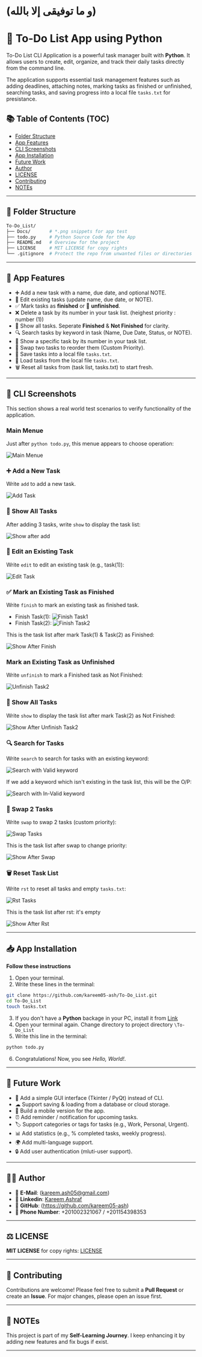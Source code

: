 # (و ما توفيقى إلا بالله)
# 🧠 To-Do List App using Python 

To-Do List CLI Application is a powerful task manager built with **Python**. It allows users to create, edit, organize, and track their daily tasks directly from the command line.         

The application supports essential task management features such as adding deadlines, attaching notes, marking tasks as finished or unfinished, searching tasks, and saving progress into a local file `tasks.txt` for presistance. 

## 📚 Table of Contents (TOC)

- [Folder Structure](#-folder-structure)
- [App Features](#-app-features)
- [CLI Screenshots](#-cli-screenshots)
- [App Installation](#-app-installation)
- [Future Work](#-future-work)
- [Author](#-author)
- [LICENSE](#-license)
- [Contributing](#-contributing)
- [NOTEs](#-notes)

---         

## 📁 Folder Structure

``` bash
To-Do_List/
├── Docs/       # *.png snippets for app test
├── todo.py     # Python Source Code for the App
├── README.md   # Overview for the project
├── LICENSE     # MIT LICENSE for copy rights
└── .gitignore  # Protect the repo from unwanted files or directories
```
---         

## 🚀 App Features

- ➕ Add a new task with a name, due date, and optional NOTE.       
- 📝 Edit existing tasks (update name, due date, or NOTE).
- ✅ Mark tasks as **finished** or 🔄 **unfinished**.
- ❌ Delete a task by its number in your task list. (heighest priority : number (1))
- 👀 Show all tasks. Seperate **Finished** & **Not Finished** for clarity.
- 🔍 Search tasks by keyword in task (Name, Due Date, Status, or NOTE).
- 🔢 Show a specific task by its number in your task list.
- 🔀 Swap two tasks to reorder them (Custom Priority).
- 💾 Save tasks into a local file `tasks.txt`.
- 📂 Load tasks from the local file `tasks.txt`.
- 🗑 Reset all tasks from (task list, tasks.txt) to start fresh.

---         

## 📸 CLI Screenshots

This section shows a real world test scenarios to verify functionality of the application.   

### Main Menue
Just after `python todo.py`, this menue appears to choose operation: 

![Main Menue](./Docs/main_menue.png)

### ➕ Add a New Task
Write `add` to add a new task. 

![Add Task](./Docs/add_task.png)

### 👀 Show All Tasks
After adding 3 tasks, write `show` to display the task list:

![Show after add](./Docs/show_after_add3.png)

### 📝 Edit an Existing Task
Write `edit` to edit an existing task (e.g., task(1)):

![Edit Task](./Docs/edit_task.png)

### ✅ Mark an Existing Task as Finished
Write `finish` to mark an existing task as finished task.
- Finish Task(1): 
![Finish Task1](./Docs/finish_task1.png)
- Finish Task(2): 
![Finish Task2](./Docs/finish_task2.png)

This is the task list after mark Task(1) & Task(2) as Finished:

![Show After Finish](./Docs/show_after_finish.png)

### Mark an Existing Task as Unfinished
Write `unfinish` to mark a Finished task as Not Finished: 

![Unfinish Task2](./Docs/unfinish_task2.png)

### 👀 Show All Tasks
Write `show` to display the task list after mark Task(2) as Not Finished:

![Show After Unfinish Task2](./Docs/show_after_unfinish_task2.png)

### 🔍 Search for Tasks
Write `search` to search for tasks with an existing keyword: 

![Search with Valid keyword](./Docs/valid_search.png)

If we add a keyword which isn't existing in the task list, this will be the O/P:

![Search with In-Valid keyword](./Docs/invalid_search.png)

### 🔀 Swap 2 Tasks
Write `swap` to swap 2 tasks (custom priority): 

![Swap Tasks](./Docs/swap.png)

This is the task list after swap to change priority: 

![Show After Swap](./Docs/show_after_swap.png)

### 🗑 Reset Task List
Write `rst` to reset all tasks and empty `tasks.txt`: 

![Rst Tasks](./Docs/rst.png)

This is the task list after rst: it's empty

![Show After Rst](./Docs/show_after_rst.png)

---         

## 📥 App Installation

**Follow these instructions** 

1. Open your terminal. 
2. Write these lines in the terminal: 
```bash
git clone https://github.com/kareem05-ash/To-Do_List.git
cd To-Do_List
touch tasks.txt
```
3. If you don't have a **Python** backage in your PC, install it from [Link](https://www.python.org/downloads/)
4. Open your terminal again. Change directory to project directory `\To-Do_List`
5. Write this line in the terminal: 
```bash
python todo.py
```
6. Congratulations! Now, you see *Hello, World!*.

---     

## 🔮 Future Work

- 🎨 Add a simple GUI interface (Tkinter / PyQt) instead of CLI. 
- ☁ Support saving & loading from a database or cloud storage.
- 📱 Build a mobile version for the app.
- ⏰ Add reminder / notification for upcoming tasks.
- 🏷 Support categories or tags for tasks (e.g., Work, Personal, Urgent).
- 📊 Add statistics (e.g., % completed tasks, weekly progress). 
- 🌍 Add multi-language support. 
- 🔒 Add user authentication (mluti-user support).

---     

## 👨‍💻 Author

- 📧 **E-Mail**: (kareem.ash05@gmail.com)      
- 🔗 **Linkedin**: [Kareem Ashraf](www.linkedin.com/in/kareem-ashraf-9aba48348)       
- 🔗 **GitHub**: (https://github.com/kareem05-ash)
- 🔗 **Phone Number**: +201002321067 / +201154398353       

---  

## ⚖ LICENSE

**MIT LICENSE** for copy rights: [LICENSE](./LICENSE)

---         

## 🤝 Contributing

Contributions are welcome! Please feel free to submit a **Pull Request** or create an **Issue**. For major changes, please open an issue first.

---     

## 📌 NOTEs

This project is part of my **Self-Learning Journey**. I keep enhancing it by adding new features and fix bugs if exist.

---     